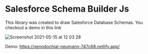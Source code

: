 # Salesforce Schema Builder Js

This library was created to draw Salesforce Database Schemas. You checkout a demo in this link

![Screenshot 2021-05-15 at 12 03 28](https://user-images.githubusercontent.com/55927613/118358184-975a2300-b575-11eb-9e0f-03c3266c4e5c.png)


Demo: https://xenodochial-neumann-747c68.netlify.app/
